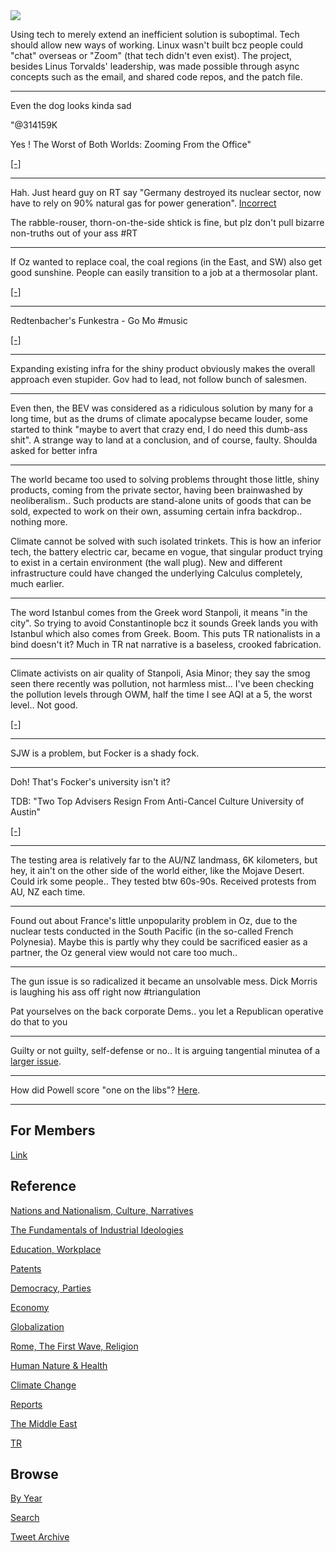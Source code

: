<img src="https://drive.google.com/uc?export=view&id=1B2wf9R7AMH1d7Vw6e2mucLbIQ5NSjir7"/>

Using tech to merely extend an inefficient solution is
suboptimal. Tech should allow new ways of working. Linux wasn't built
bcz people could "chat" overseas or "Zoom" (that tech didn't even
exist). The project, besides Linus Torvalds' leadership, was made
possible through async concepts such as the email, and shared code
repos, and the patch file.

---

Even the dog looks kinda sad

"@314159K

Yes ! The Worst of Both Worlds: Zooming From the Office"

[[-]](https://twitter.com/314159K/status/1460799696717467653)

---

Hah. Just heard guy on RT say "Germany destroyed its nuclear sector,
now have to rely on 90% natural gas for power generation". [Incorrect](https://pbs.twimg.com/media/FEYfMPoWYAEUpOs?format=jpg&name=small)

The rabble-rouser, thorn-on-the-side shtick is fine, but plz don't
pull bizarre non-truths out of your ass \#RT

---

If Oz wanted to replace coal, the coal regions (in the East, and SW)
also get good sunshine. People can easily transition to a job at a
thermosolar plant.

[[-]](https://pbs.twimg.com/media/FENtnFlWUAIDbMK?format=jpg&name=small)

---

Redtenbacher's Funkestra - Go Mo \#music

[[-]](https://youtu.be/OOIfTsrG0EU)

---

Expanding existing infra for the shiny product obviously makes the
overall approach even stupider. Gov had to lead, not follow bunch of
salesmen.

---

Even then, the BEV was considered as a ridiculous solution by many for
a long time, but as the drums of climate apocalypse became louder,
some started to think "maybe to avert that crazy end, I do need this
dumb-ass shit". A strange way to land at a conclusion, and of course,
faulty. Shoulda asked for better infra

---

The world became too used to solving problems throught those little,
shiny products, coming from the private sector, having been
brainwashed by neoliberalism.. Such products are stand-alone units of
goods that can be sold, expected to work on their own, assuming
certain infra backdrop.. nothing more.

Climate cannot be solved with such isolated trinkets. This is how an
inferior tech, the battery electric car, became en vogue, that
singular product trying to exist in a certain environment (the wall
plug). New and different infrastructure could have changed the
underlying Calculus completely, much earlier.

---

The word Istanbul comes from the Greek word Stanpoli, it means "in the
city". So trying to avoid Constantinople bcz it sounds Greek lands you
with Istanbul which also comes from Greek. Boom. This puts TR
nationalists in a bind doesn't it? Much in TR nat narrative is a
baseless, crooked fabrication.

---

Climate activists on air quality of Stanpoli, Asia Minor; they say the
smog seen there recently was pollution, not harmless mist... I've been
checking the pollution levels through OWM, half the time I see AQI at
a 5, the worst level.. Not good.

[[-]](https://mobile.twitter.com/euronews_tr/status/1458086790083096580)

---

SJW is a problem, but Focker is a shady fock. 

---

Doh! That's Focker's university isn't it?

TDB: "Two Top Advisers Resign From Anti-Cancel Culture University of Austin"

[[-]](https://www.thedailybeast.com/robert-zimmer-steven-pinker-resign-from-university-of-austins-advisory-board)

---

The testing area is relatively far to the AU/NZ landmass, 6K
kilometers, but hey, it ain't on the other side of the world either,
like the Mojave Desert. Could irk some people.. They tested btw
60s-90s. Received protests from AU, NZ each time.

---

Found out about France's little unpopularity problem in Oz, due to the
nuclear tests conducted in the South Pacific (in the so-called French
Polynesia). Maybe this is partly why they could be sacrificed easier
as a partner, the Oz general view would not care too much..

---

The gun issue is so radicalized it became an unsolvable mess. Dick
Morris is laughing his ass off right now \#triangulation

Pat yourselves on the back corporate Dems.. you let a Republican
operative do that to you

---

Guilty or not guilty, self-defense or no.. It is arguing tangential minutea
of a [larger issue](https://www.theglobeandmail.com/opinion/editorials/article-a-trial-in-wisconsin-and-a-reminder-about-whats-right-with-canadian).

---

How did Powell score "one on the libs"? [Here](2021/10/all-too-human.md#gaysinmil).

---

## For Members

[Link](https://thirdwave-members.herokuapp.com)

## Reference

[Nations and Nationalism, Culture, Narratives](/2013/02/nations-and-nationalism.md)

[The Fundamentals of Industrial Ideologies](/2011/04/fundamentals-of-industrial-ideologies.md)

[Education, Workplace](2017/09/education-workplace.md)

[Patents](/2018/09/patents.md)

[Democracy, Parties](/2016/11/democracy.md)

[Economy](/2018/05/economy.md)

[Globalization](/2018/09/globalization.md)

[Rome, The First Wave, Religion](/2017/12/rome.md)

[Human Nature & Health](/2020/07/human-nature.md)

[Climate Change](/2018/12/climate.md)

[Reports](/2019/05/reports.md)

[The Middle East](/2019/07/middleeast.md)

[TR](../tr)

## Browse

[By Year](years.md)

[Search](search.html)

[Tweet Archive](/tweets/README.md)



